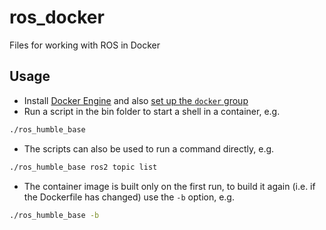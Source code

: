# ros_docker

Files for working with ROS in Docker

## Usage

- Install [Docker Engine](https://docs.docker.com/engine/install/) and also [set up the `docker` group](https://docs.docker.com/engine/install/linux-postinstall/)
- Run a script in the bin folder to start a shell in a container, e.g.
```bash
./ros_humble_base
```
- The scripts can also be used to run a command directly, e.g.
```bash
./ros_humble_base ros2 topic list
```
- The container image is built only on the first run, to build it again (i.e. if the Dockerfile has changed) use the `-b` option, e.g.
```bash
./ros_humble_base -b
```
